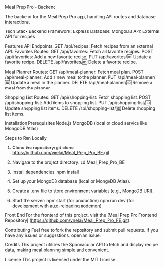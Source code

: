 Meal Prep Pro - Backend

The backend for the Meal Prep Pro app, handling API routes and database interactions.


Tech Stack
Backend Framework: Express
Database: MongoDB
API: External API for recipes


Features
API Endpoints:
GET /api/recipes: Fetch recipes from an external API.
Favorites Routes:
GET /api/favorites: Fetch all favorite recipes.
POST /api/favorites: Add a new favorite recipe.
PUT /api/favorites/:id: Update a favorite recipe.
DELETE /api/favorites/:id: Delete a favorite recipe.

Meal Planner Routes:
GET /api/meal-planner: Fetch meal plan.
POST /api/meal-planner: Add a new meal to the planner.
PUT /api/meal-planner/:id: Update a meal in the planner.
DELETE /api/meal-planner/:id: Remove a meal from the planner.

Shopping List Routes:
GET /api/shopping-list: Fetch shopping list.
POST /api/shopping-list: Add items to shopping list.
PUT /api/shopping-list/:id: Update shopping list items.
DELETE /api/shopping-list/:id: Delete shopping list items.


Installation
Prerequisites
Node.js
MongoDB (local or cloud service like MongoDB Atlas)

Steps to Run Locally
1. Clone the repository:
git clone <https://github.com/vnelai/Meal_Prep_Pro_BE.git>

2. Navigate to the project directory:
cd Meal_Prep_Pro_BE

3. Install dependencies:
npm install

4. Set up your MongoDB database (local or MongoDB Atlas).
5. Create a .env file to store environment variables (e.g., MongoDB URI).
6. Start the server:
npm start (for production)
npm run dev (for development with auto-reloading nodemon)


Front End
For the frontend of this project, visit the [Meal Prep Pro Frontend Repository]
(https://github.com/vnelai/Meal_Prep_Pro_FE.git).


Contributing
Feel free to fork the repository and submit pull requests. If you have any issues or suggestions, open an issue.

Credits
This project utilizes the Spoonacular API to fetch and display recipe data, making meal planning simple and convenient.

License
This project is licensed under the MIT License.